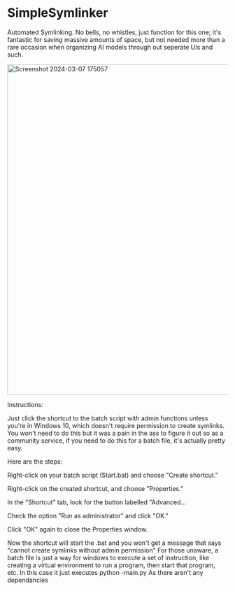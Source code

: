 # SimpleSymlinker
Automated Symlinking. No bells, no whistles, just function for this one; it's fantastic for saving massive amounts of space, but not needed more than a rare occasion when organizing AI models through out seperate UIs and such.

<img width="756" alt="Screenshot 2024-03-07 175057" src="https://github.com/MackNcD/SimpleSymlinker/assets/42632395/a9814400-a390-479e-aaed-b4b1c3566011">

Instructions:

Just click the shortcut to the batch script with admin functions unless you're in Windows 10, which doesn't require permission to create symlinks.
You won't need to do this but it was a pain in the ass to figure it out so as a community service, if you need to do this for a batch file, it's actually pretty easy.

Here are the steps:

Right-click on your batch script (Start.bat) and choose "Create shortcut."

Right-click on the created shortcut, and choose "Properties."

In the "Shortcut" tab, look for the button labelled "Advanced...

Check the option "Run as administrator" and click "OK."

Click "OK" again to close the Properties window.



Now the shortcut will start the .bat and you won't get a message that says "cannot create symlinks without admin permission" 
For those unaware, a batch file is just a way for windows to execute a set of instruction, like creating a virtual environment to run a program, then start that program, etc. 
In this case it just executes 
python -main.py
As there aren't any dependancies
